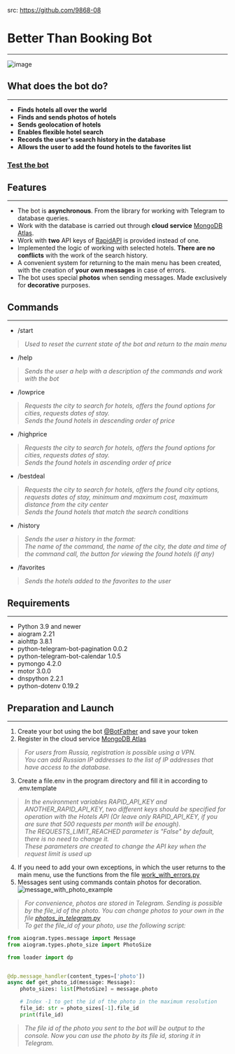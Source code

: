 src: https://github.com/9868-08

# Better Than Booking Bot

***
![image](readme_header_image.png)

## What does the bot do?

***

+ **Finds hotels all over the world**
+ **Finds and sends photos of hotels**
+ **Sends geolocation of hotels**
+ **Enables flexible hotel search**
+ **Records the user's search history in the database**
+ **Allows the user to add the found hotels to the favorites list**

### [Test the bot](https://t.me/BetterThanBookingBot/ "Go to Telegram")

## Features

***

+ The bot is **asynchronous**. From the library for working with Telegram to database queries.
+ Work with the database is carried out through **cloud
  service** [MongoDB Atlas](https://www.mongodb.com/atlas/database ).
+ Work with **two** API keys of [RapidAPI](https://rapidapi.com/apidojo/api/hotels4/) is provided instead of one.
+ Implemented the logic of working with selected hotels. **There are no conflicts** with the work of the search history.
+ A convenient system for returning to the main menu has been created, with the creation of **your own messages** in
  case of errors.
+ The bot uses special **photos** when sending messages. Made exclusively for **decorative** purposes.

## Commands

***

+ /start

> *Used to reset the current state of the bot and return to the main menu*

+ /help

> *Sends the user a help with a description of the commands and work with the bot*

+ /lowprice

> *Requests the city to search for hotels, offers the found options for cities, requests dates of stay.*  
*Sends the found hotels in descending order of price*

+ /highprice

> *Requests the city to search for hotels, offers the found options for cities, requests dates of stay.*  
*Sends the found hotels in ascending order of price*

+ /bestdeal

> *Requests the city to search for hotels, offers the found city options, requests dates of stay, minimum and maximum cost, maximum distance from the city center*  
*Sends the found hotels that match the search conditions*

+ /history

> *Sends the user a history in the format:*  
*The name of the command, the name of the city, the date and time of the command call, the button for viewing the found hotels (if any)*

+ /favorites

> *Sends the hotels added to the favorites to the user*

## Requirements

***

+ Python 3.9 and newer
+ aiogram 2.21
+ aiohttp 3.8.1
+ python-telegram-bot-pagination 0.0.2
+ python-telegram-bot-calendar 1.0.5
+ pymongo 4.2.0
+ motor 3.0.0
+ dnspython 2.2.1
+ python-dotenv 0.19.2

## Preparation and Launch

***

1. Create your bot using the bot [@BotFather](https://t.me/BotFather ) and save your token
2. Register in the cloud service [MongoDB Atlas](https://www.mongodb.com/atlas/database)

> *For users from Russia, registration is possible using a VPN.  
You can add Russian IP addresses to the list of IP addresses that have access to the database.*

3. Create a file.env in the program directory and fill it in according to .env.template

> *In the environment variables RAPID_API_KEY and ANOTHER_RAPID_API_KEY, two different keys should be specified for operation with the Hotels API (Or leave only RAPID_API_KEY, if you are sure that 500 requests per month will be enough).  
The REQUESTS_LIMIT_REACHED parameter is "False" by default, there is no need to change it.  
These parameters are created to change the API key when the request limit is used up*

4. If you need to add your own exceptions, in which the user returns to the main menu, use the functions from the
   file [work_with_errors.py ](/utils/misc/work_with_errors.py )
5. Messages sent using commands contain photos for decoration.  
   ![message_with_photo_example](message_with_photo_template.png)

> *For convenience, photos are stored in Telegram. Sending is possible by the file_id of the photo. You can change photos to your own in the file [photos_in_telegram.py ](/photos/main_menu.png)  
To get the file_id of your photo, use the following script:*

```python
from aiogram.types.message import Message
from aiogram.types.photo_size import PhotoSize

from loader import dp


@dp.message_handler(content_types=['photo'])
async def get_photo_id(message: Message):
    photo_sizes: list[PhotoSize] = message.photo

    # Index -1 to get the id of the photo in the maximum resolution
    file_id: str = photo_sizes[-1].file_id
    print(file_id)
```

> *The file id of the photo you sent to the bot will be output to the console. Now you can use the photo by its file id, storing it in Telegram.*
